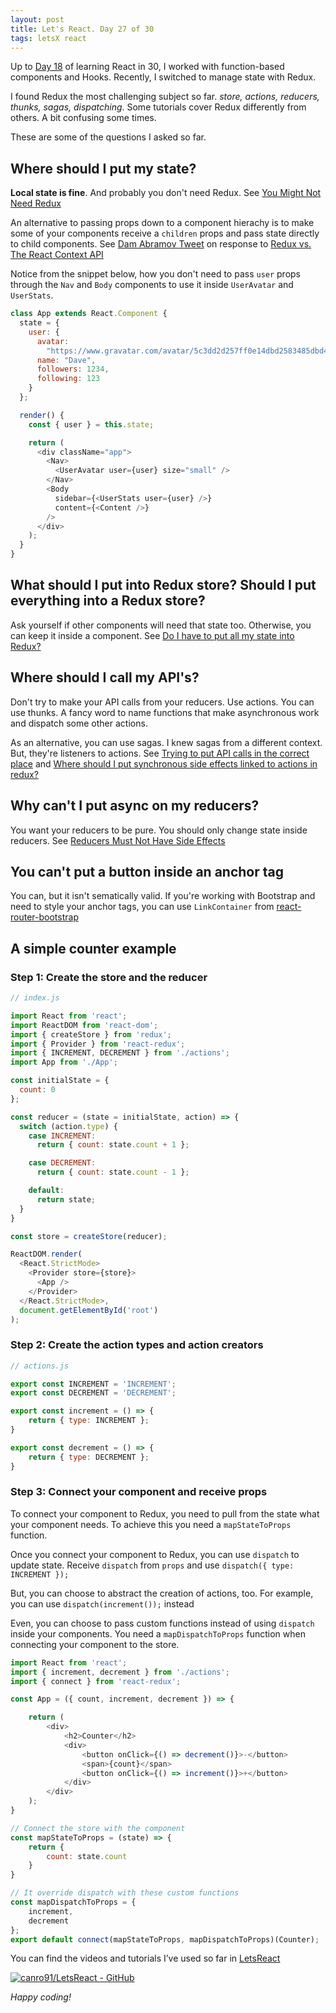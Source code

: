 ```yaml
---
layout: post
title: Let's React. Day 27 of 30
tags: letsX react
---
```


Up to [Day 18](https://canro91.github.io/2020/10/03/LetsReactDay18/) of learning React in 30, I worked with function-based components and Hooks. Recently, I switched to manage state with Redux.

I found Redux the most challenging subject so far. _store, actions, reducers, thunks, sagas, dispatching_. Some tutorials cover Redux differently from others. A bit confusing some times. 

These are some of the questions I asked so far.

## Where should I put my state?

**Local state is fine**. And probably you don't need Redux. See [You Might Not Need Redux](https://medium.com/@dan_abramov/you-might-not-need-redux-be46360cf367)

An alternative to passing props down to a component hierachy is to make some of your components receive a `children` props and pass state directly to child components. See [Dam Abramov Tweet](https://twitter.com/dan_abramov/status/1021850499618955272) on response to [Redux vs. The React Context API](https://daveceddia.com/context-api-vs-redux/)

Notice from the snippet below, how you don't need to pass `user` props through the `Nav` and `Body` components to use it inside `UserAvatar` and `UserStats`.

```javascript
class App extends React.Component {
  state = {
    user: {
      avatar:
        "https://www.gravatar.com/avatar/5c3dd2d257ff0e14dbd2583485dbd44b",
      name: "Dave",
      followers: 1234,
      following: 123
    }
  };

  render() {
    const { user } = this.state;

    return (
      <div className="app">
        <Nav>
          <UserAvatar user={user} size="small" />
        </Nav>
        <Body
          sidebar={<UserStats user={user} />}
          content={<Content />}
        />
      </div>
    );
  }
}
```

## What should I put into Redux store? Should I put everything into a Redux store?

Ask yourself if other components will need that state too. Otherwise, you can keep it inside a component. See [Do I have to put all my state into Redux?](https://redux.js.org/faq/organizing-state#do-i-have-to-put-all-my-state-into-redux-should-i-ever-use-reacts-setstate)

## Where should I call my API's?

Don't try to make your API calls from your reducers. Use actions. You can use thunks. A fancy word to name functions that make asynchronous work and dispatch some other actions.

As an alternative, you can use sagas. I knew sagas from a different context. But, they're listeners to actions. See [Trying to put API calls in the correct place](https://github.com/reduxjs/redux/issues/291) and [Where should I put synchronous side effects linked to actions in redux?](https://stackoverflow.com/questions/32982237/where-should-i-put-synchronous-side-effects-linked-to-actions-in-redux/33036344)

## Why can't I put async on my reducers?

You want your reducers to be pure. You should only change state inside reducers. See [Reducers Must Not Have Side Effects](https://redux.js.org/style-guide/style-guide#reducers-must-not-have-side-effects)

## You can't put a button inside an anchor tag

You can, but it isn't sematically valid. If you're working with Bootstrap and need to style your anchor tags, you can use `LinkContainer` from [react-router-bootstrap](https://github.com/react-bootstrap/react-router-bootstrap)

## A simple counter example

### Step 1: Create the store and the reducer

```javascript
// index.js

import React from 'react';
import ReactDOM from 'react-dom';
import { createStore } from 'redux';
import { Provider } from 'react-redux';
import { INCREMENT, DECREMENT } from './actions';
import App from './App';

const initialState = {
  count: 0
};

const reducer = (state = initialState, action) => {
  switch (action.type) {
    case INCREMENT:
      return { count: state.count + 1 };

    case DECREMENT:
      return { count: state.count - 1 };

    default:
      return state;
  }
}

const store = createStore(reducer);

ReactDOM.render(
  <React.StrictMode>
    <Provider store={store}>
      <App />
    </Provider>
  </React.StrictMode>,
  document.getElementById('root')
);
```

### Step 2: Create the action types and action creators

```javascript
// actions.js

export const INCREMENT = 'INCREMENT';
export const DECREMENT = 'DECREMENT';

export const increment = () => {
    return { type: INCREMENT };
}

export const decrement = () => {
    return { type: DECREMENT };
}
```

### Step 3: Connect your component and receive props

To connect your component to Redux, you need to pull from the state what your component needs. To achieve this you need a `mapStateToProps` function.

Once you connect your component to Redux, you can use `dispatch` to update state. Receive `dispatch` from `props` and use `dispatch({ type: INCREMENT });`

But, you can choose to abstract the creation of actions, too. For example, you can use `dispatch(increment());` instead

Even, you can choose to pass custom functions instead of using `dispatch` inside your components. You need a `mapDispatchToProps` function when connecting your component to the store.

```javascript
import React from 'react';
import { increment, decrement } from './actions';
import { connect } from 'react-redux';

const App = ({ count, increment, decrement }) => {

    return (
        <div>
            <h2>Counter</h2>
            <div>
                <button onClick={() => decrement()}>-</button>
                <span>{count}</span>
                <button onClick={() => increment()}>+</button>
            </div>
        </div>
    );
}

// Connect the store with the component
const mapStateToProps = (state) => {
    return {
        count: state.count
    }
}

// It override dispatch with these custom functions
const mapDispatchToProps = {
    increment,
    decrement
};
export default connect(mapStateToProps, mapDispatchToProps)(Counter);
```

You can find the videos and tutorials I’ve used so far in [LetsReact](https://github.com/canro91/LetsReact)

[![canro91/LetsReact - GitHub](https://gh-card.dev/repos/canro91/LetsReact.svg)](https://github.com/canro91/LetsReact)

_Happy coding!_
